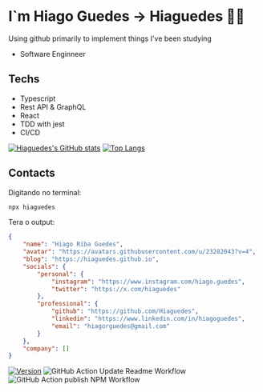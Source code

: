 #  I`m Hiago Guedes -> Hiaguedes 🧑‍💻

Using github primarily to implement things I've been studying

- Software Enginneer 

## Techs 

- Typescript
- Rest API & GraphQL
- React
- TDD with jest
- CI/CD

[![Hiaguedes's GitHub stats](https://github-readme-stats.vercel.app/api?username=Hiaguedes&theme=radical)](https://github.com/anuraghazra/github-readme-stats)
[![Top Langs](https://github-readme-stats.vercel.app/api/top-langs/?username=Hiaguedes&layout=compact&theme=radical)](https://github.com/anuraghazra/github-readme-stats)

## Contacts

Digitando no terminal:

```bash
npx hiaguedes
```

Tera o output:

<!-- output-start -->
```json
{
    "name": "Hiago Riba Guedes",
    "avatar": "https://avatars.githubusercontent.com/u/23282043?v=4",
    "blog": "https://hiaguedes.github.io",
    "socials": {
        "personal": {
            "instagram": "https://www.instagram.com/hiago.guedes",
            "twitter": "https://x.com/hiaguedes"
        },
        "professional": {
            "github": "https://github.com/Hiaguedes",
            "linkedin": "https://www.linkedin.com/in/hiagoguedes",
            "email": "hiagorguedes@gmail.com"
        }
    },
    "company": []
}
```
 <!-- output-end -->

 [![Version](https://img.shields.io/npm/v/hiaguedes.svg)](https://npmjs.org/package/hiaguedes)
![GitHub Action Update Readme Workflow](https://github.com/Hiaguedes/hiaguedes/actions/workflows/update-readme.yml/badge.svg)
![GitHub Action publish NPM Workflow](https://github.com/Hiaguedes/hiaguedes/actions/workflows/publish.yml/badge.svg)

